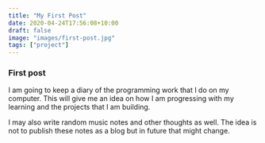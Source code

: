 ```yaml
---
title: "My First Post"
date: 2020-04-24T17:56:08+10:00
draft: false
image: "images/first-post.jpg"
tags: ["project"]
---
```


### First post

I am going to keep a diary of the programming work that I do on my computer. This will give me an idea on how I am progressing with my learning and the projects that I am building.

I may also write random music notes and other thoughts as well. The idea is not to publish these notes as a blog but in future that might change.